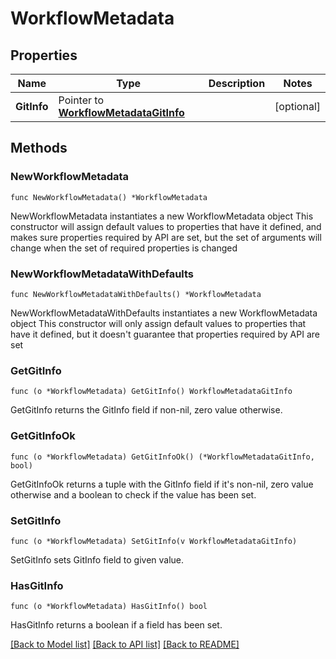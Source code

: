 # WorkflowMetadata

## Properties

Name | Type | Description | Notes
------------ | ------------- | ------------- | -------------
**GitInfo** | Pointer to [**WorkflowMetadataGitInfo**](WorkflowMetadata_git_info.md) |  | [optional] 

## Methods

### NewWorkflowMetadata

`func NewWorkflowMetadata() *WorkflowMetadata`

NewWorkflowMetadata instantiates a new WorkflowMetadata object
This constructor will assign default values to properties that have it defined,
and makes sure properties required by API are set, but the set of arguments
will change when the set of required properties is changed

### NewWorkflowMetadataWithDefaults

`func NewWorkflowMetadataWithDefaults() *WorkflowMetadata`

NewWorkflowMetadataWithDefaults instantiates a new WorkflowMetadata object
This constructor will only assign default values to properties that have it defined,
but it doesn't guarantee that properties required by API are set

### GetGitInfo

`func (o *WorkflowMetadata) GetGitInfo() WorkflowMetadataGitInfo`

GetGitInfo returns the GitInfo field if non-nil, zero value otherwise.

### GetGitInfoOk

`func (o *WorkflowMetadata) GetGitInfoOk() (*WorkflowMetadataGitInfo, bool)`

GetGitInfoOk returns a tuple with the GitInfo field if it's non-nil, zero value otherwise
and a boolean to check if the value has been set.

### SetGitInfo

`func (o *WorkflowMetadata) SetGitInfo(v WorkflowMetadataGitInfo)`

SetGitInfo sets GitInfo field to given value.

### HasGitInfo

`func (o *WorkflowMetadata) HasGitInfo() bool`

HasGitInfo returns a boolean if a field has been set.


[[Back to Model list]](../README.md#documentation-for-models) [[Back to API list]](../README.md#documentation-for-api-endpoints) [[Back to README]](../README.md)


